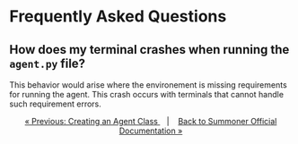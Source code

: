 # Frequently Asked Questions

## How does my terminal crashes when running the `agent.py` file?

This behavior would arise where the environement is missing requirements for running the agent. This crash occurs with terminals that cannot handle such requirement errors.



<p align="center">
  <a href="../development/contribution/agent_framework.md">&laquo; Previous: Creating an Agent Class </a> &nbsp;&nbsp;&nbsp;|&nbsp;&nbsp;&nbsp; <a href="../index.md">Back to Summoner Official Documentation &raquo;</a>
</p>